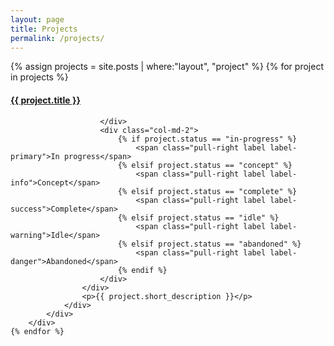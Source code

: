 ```yaml
---
layout: page
title: Projects
permalink: /projects/
---
```


<div class="row">
    {% assign projects = site.posts | where:"layout", "project" %}
    {% for project in projects %}
        <div class="col-md-4">
            <div class="panel panel-default">
                <div class="panel-body">
                    <div class="row">
                        <div class="col-md-10">
                            <h4 class="pull-left">
                                <a class="project-link" href="{{ project.url | prepend: site.baseurl }}">{{ project.title }}</a>
                            </h4>

                        </div>
                        <div class="col-md-2">
                            {% if project.status == "in-progress" %}
                                <span class="pull-right label label-primary">In progress</span>
                            {% elsif project.status == "concept" %}
                                <span class="pull-right label label-info">Concept</span>
                            {% elsif project.status == "complete" %}
                                <span class="pull-right label label-success">Complete</span>
                            {% elsif project.status == "idle" %}
                                <span class="pull-right label label-warning">Idle</span>
                            {% elsif project.status == "abandoned" %}
                                <span class="pull-right label label-danger">Abandoned</span>
                            {% endif %}
                        </div>
                    </div>
                    <p>{{ project.short_description }}</p>
                </div>
            </div>
        </div>
    {% endfor %}
</div>
